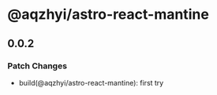 # @aqzhyi/astro-react-mantine

## 0.0.2

### Patch Changes

- build(@aqzhyi/astro-react-mantine): first try
